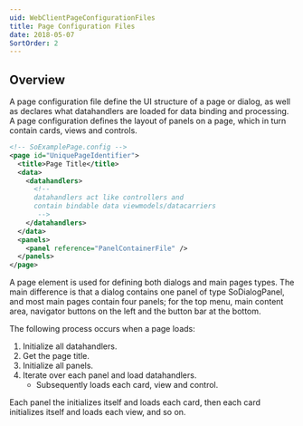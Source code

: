 ```yaml
---
uid: WebClientPageConfigurationFiles
title: Page Configuration Files
date: 2018-05-07
SortOrder: 2
---
```

## Overview

A page configuration file define the UI structure of a page or dialog, as well as declares what datahandlers are loaded for data binding and processing. A page configuration defines the layout of panels on a page, which in turn contain cards, views and controls.

```xml
<!-- SoExamplePage.config -->
<page id="UniquePageIdentifier">
  <title>Page Title</title>
  <data>
    <datahandlers>
      <!--
      datahandlers act like controllers and
      contain bindable data viewmodels/datacarriers
       -->
    </datahandlers>
  </data>
  <panels>
    <panel reference="PanelContainerFile" />
  </panels>
</page>

```

A page element is used for defining both dialogs and main pages types. The main difference is that a dialog contains one panel of type SoDialogPanel, and most main pages contain four panels; for the top menu, main content area, navigator buttons on the left and the button bar at the bottom.

The following process occurs when a page loads:
1. Initialize all datahandlers.
2. Get the page title.
3. Initialize all panels.
4. Iterate over each panel and load datahandlers.
    * Subsequently loads each card, view and control.

Each panel the initializes itself and loads each card, then each card initializes itself and loads each view, and so on.